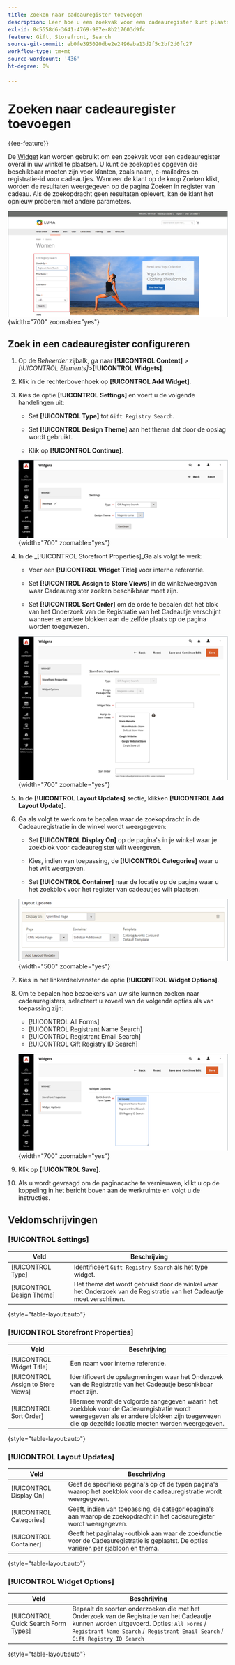 ```yaml
---
title: Zoeken naar cadeauregister toevoegen
description: Leer hoe u een zoekvak voor een cadeauregister kunt plaatsen om bezoekers te helpen producten aan te schaffen bij de klantenregisters.
exl-id: 8c5558d6-3641-4769-987e-8b217603d9fc
feature: Gift, Storefront, Search
source-git-commit: eb0fe395020dbe2e2496aba13d2f5c2bf2d0fc27
workflow-type: tm+mt
source-wordcount: '436'
ht-degree: 0%

---
```


# Zoeken naar cadeauregister toevoegen

{{ee-feature}}

De [Widget](../content-design/widgets.md) kan worden gebruikt om een zoekvak voor een cadeauregister overal in uw winkel te plaatsen. U kunt de zoekopties opgeven die beschikbaar moeten zijn voor klanten, zoals naam, e-mailadres en registratie-id voor cadeautjes. Wanneer de klant op de knop Zoeken klikt, worden de resultaten weergegeven op de pagina Zoeken in register van cadeau. Als de zoekopdracht geen resultaten oplevert, kan de klant het opnieuw proberen met andere parameters.

![Voorbeeld van storefront - zoeken in register van cadeautjes](./assets/storefront-gift-registry-search.png){width="700" zoomable="yes"}

## Zoek in een cadeauregister configureren

1. Op de _Beheerder_ zijbalk, ga naar **[!UICONTROL Content]** > _[!UICONTROL Elements]_>**[!UICONTROL Widgets]**.

1. Klik in de rechterbovenhoek op **[!UICONTROL Add Widget]**.

1. Kies de optie **[!UICONTROL Settings]** en voert u de volgende handelingen uit:

   - Set **[!UICONTROL Type]** tot `Gift Registry Search`.

   - Set **[!UICONTROL Design Theme]** aan het thema dat door de opslag wordt gebruikt.

   - Klik op **[!UICONTROL Continue]**.

   ![Cadeauregister - zoekinstellingen](./assets/widget-gift-registry-search-settings.png){width="700" zoomable="yes"}

1. In de _[!UICONTROL Storefront Properties]_Ga als volgt te werk:

   - Voer een **[!UICONTROL Widget Title]** voor interne referentie.

   - Set **[!UICONTROL Assign to Store Views]** in de winkelweergaven waar Cadeauregister zoeken beschikbaar moet zijn.

   - Set **[!UICONTROL Sort Order]** om de orde te bepalen dat het blok van het Onderzoek van de Registratie van het Cadeautje verschijnt wanneer er andere blokken aan de zelfde plaats op de pagina worden toegewezen.

   ![Cadeauregister - eigenschappen van winkel](./assets/widget-gift-registry-search-storefront-properties.png){width="700" zoomable="yes"}

1. In de **[!UICONTROL Layout Updates]** sectie, klikken **[!UICONTROL Add Layout Update]**.

1. Ga als volgt te werk om te bepalen waar de zoekopdracht in de Cadeauregistratie in de winkel wordt weergegeven:

   - Set **[!UICONTROL Display On]** op de pagina&#39;s in je winkel waar je zoekblok voor cadeauregister wilt weergeven.

   - Kies, indien van toepassing, de **[!UICONTROL Categories]** waar u het wilt weergeven.

   - Set **[!UICONTROL Container]** naar de locatie op de pagina waar u het zoekblok voor het register van cadeautjes wilt plaatsen.

   ![Cadeauregister - layout-updates](./assets/widget-gift-registry-search-layout-updates.png){width="500" zoomable="yes"}

1. Kies in het linkerdeelvenster de optie **[!UICONTROL Widget Options]**.

1. Om te bepalen hoe bezoekers van uw site kunnen zoeken naar cadeauregisters, selecteert u zoveel van de volgende opties als van toepassing zijn:

   - [!UICONTROL All Forms]
   - [!UICONTROL Registrant Name Search]
   - [!UICONTROL Registrant Email Search]
   - [!UICONTROL Gift Registry ID Search]

   ![Cadeauregister - widgetopties](./assets/widget-gift-registry-search-widget-options.png){width="700" zoomable="yes"}

1. Klik op **[!UICONTROL Save]**.

1. Als u wordt gevraagd om de paginacache te vernieuwen, klikt u op de koppeling in het bericht boven aan de werkruimte en volgt u de instructies.

## Veldomschrijvingen

### [!UICONTROL Settings]

| Veld | Beschrijving |
|--- |--- |
| [!UICONTROL Type] | Identificeert `Gift Registry Search` als het type widget. |
| [!UICONTROL Design Theme] | Het thema dat wordt gebruikt door de winkel waar het Onderzoek van de Registratie van het Cadeautje moet verschijnen. |

{style="table-layout:auto"}

### [!UICONTROL Storefront Properties]

| Veld | Beschrijving |
|--- |--- |
| [!UICONTROL Widget Title] | Een naam voor interne referentie. |
| [!UICONTROL Assign to Store Views] | Identificeert de opslagmeningen waar het Onderzoek van de Registratie van het Cadeautje beschikbaar moet zijn. |
| [!UICONTROL Sort Order] | Hiermee wordt de volgorde aangegeven waarin het zoekblok voor de Cadeauregistratie wordt weergegeven als er andere blokken zijn toegewezen die op dezelfde locatie moeten worden weergegeven. |

{style="table-layout:auto"}

### [!UICONTROL Layout Updates]

| Veld | Beschrijving |
|--- |--- |
| [!UICONTROL Display On] | Geef de specifieke pagina&#39;s op of de typen pagina&#39;s waarop het zoekblok voor de cadeauregistratie wordt weergegeven. |
| [!UICONTROL Categories] | Geeft, indien van toepassing, de categoriepagina&#39;s aan waarop de zoekopdracht in het cadeauregister wordt weergegeven. |
| [!UICONTROL Container] | Geeft het paginalay-outblok aan waar de zoekfunctie voor de Cadeauregistratie is geplaatst. De opties variëren per sjabloon en thema. |

{style="table-layout:auto"}

### [!UICONTROL Widget Options]

| Veld | Beschrijving |
|--- |--- |
| [!UICONTROL Quick Search Form Types] | Bepaalt de soorten onderzoeken die met het Onderzoek van de Registratie van het Cadeautje kunnen worden uitgevoerd. Opties: `All Forms` / `Registrant Name Search` /` Registrant Email Search` / `Gift Registry ID Search` |

{style="table-layout:auto"}
